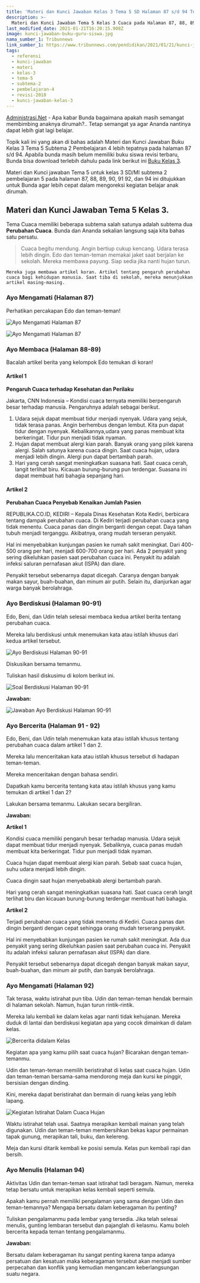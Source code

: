 ```yaml
---
title: 'Materi dan Kunci Jawaban Kelas 3 Tema 5 SD Halaman 87 s/d 94 Tema Cuaca Revisi 2018'
description: >-
  Materi dan Kunci Jawaban Tema 5 Kelas 3 Cuaca pada Halaman 87, 88, 89, 90, 91 92, dan 94 Buku Siswa SD Kelas 3 Subtema 2 Pembelajaran 4 Buku Kurikulum 2013 Revisi 2018.
last_modified_date: 2021-01-21T16:20:15.908Z
image: kunci-jawaban-buku-guru-siswa.jpg
nama_sumber_1: Tribunnews
link_sumber_1: https://www.tribunnews.com/pendidikan/2021/01/21/kunci-jawaban-tema-5-kelas-3-sd-halaman-91-92-95-buku-tematik-pembelajaran-4-perubahan-cuaca?page=all.
tags:
  - referensi
  - kunci-jawaban
  - materi
  - kelas-3
  - tema-5
  - subtema-2
  - pembelajaran-4
  - revisi-2018
  - kunci-jawaban-kelas-3
---
```



[Administrasi.Net](https://administrasi.net "Administrasi.Net") - Apa kabar Bunda bagaimana apakah masih semangat membimbing anaknya dirumah?.. Tetap semangat ya agar Ananda nantinya dapat lebih giat lagi belajar.

Topik kali ini yang akan di bahas adalah Materi dan Kunci Jawaban Buku Kelas 3 Tema 5 Subtema 2 Pembelajaran 4 lebih tepatnya pada halaman 87 s/d 94. Apabila bunda masih belum memiliki buku siswa revisi terbaru, Bunda bisa download terlebih dahulu pada link berikut ini [Buku Kelas 3](https://administrasi.net/bse/buku-tematik-sd-mi-kelas-3-kurikulum-2013 "Buku Tematik Kelas 3 SD").

Materi dan Kunci jawaban Tema 5 untuk kelas 3 SD/MI subtema 2 pembelajaran 5 pada halaman 87, 88, 89, 90, 91 92, dan 94 ini ditujukkan untuk Bunda agar lebih cepat dalam mengoreksi kegiatan belajar anak dirumah.

## Materi dan Kunci Jawaban Tema 5 Kelas 3.

Tema Cuaca memiliki beberapa subtema salah satunya adalah subtema dua **Perubahan Cuaca**. Bunda dan Ananda sekalian langsung saja kita bahas satu persatu.

>	Cuaca begitu mendung. Angin bertiup cukup kencang. Udara terasa lebih dingin. Edo dan teman-teman memakai jaket saat 	berjalan ke sekolah. Mereka membawa payung. Siap sedia jika nanti hujan turun.

	Mereka juga membawa artikel koran. Artikel tentang pengaruh perubahan cuaca bagi kehidupan manusia. Saat tiba di sekolah, mereka menunjukkan artikel masing-masing.

### Ayo Mengamati (Halaman 87)

Perhatikan percakapan Edo dan teman-teman!

![Ayo Mengamati Halaman 87](/img/percakapan-edo-dkk.jpg "Ayo Mengamati Halaman 87")

![Ayo Mengamati Halaman 87](/img/percakapan-edo-dkk-2.jpg "Ayo Mengamati Halaman 87")

### Ayo Membaca (Halaman 88-89)

Bacalah artikel berita yang kelompok Edo temukan di koran!

#### Artikel 1

**Pengaruh Cuaca terhadap Kesehatan dan Perilaku**

Jakarta, CNN Indonesia – Kondisi cuaca ternyata memiliki berpengaruh besar terhadap manusia. Pengaruhnya adalah sebagai berikut.

1. 	Udara sejuk dapat membuat tidur menjadi nyenyak.
	Udara yang sejuk, tidak terasa panas. Angin berhembus dengan lembut. Kita pun dapat tidur dengan nyenyak. Kebalikannya,udara yang panas membuat kita berkeringat. Tidur pun menjadi tidak nyaman.
2. 	Hujan dapat membuat alergi kian parah.
	Banyak orang yang pilek karena alergi. Salah satunya karena cuaca dingin. Saat cuaca hujan, udara menjadi lebih dingin. Alergi pun dapat bertambah parah.
3. 	Hari yang cerah sangat meningkatkan suasana hati.
	Saat cuaca cerah, langit terlihat biru. Kicauan burung-burung pun terdengar. Suasana ini dapat membuat hati bahagia sepanjang hari.

#### Artikel 2

**Perubahan Cuaca Penyebab Kenaikan Jumlah Pasien**

REPUBLIKA.CO.ID, KEDIRI – Kepala Dinas Kesehatan Kota Kediri, berbicara tentang dampak perubahan cuaca. Di Kediri terjadi perubahan cuaca yang tidak menentu. Cuaca panas dan dingin berganti dengan cepat. Daya tahan tubuh menjadi terganggu. Akibatnya, orang mudah terseran penyakit.

Hal ini menyebabkan kunjungan pasien ke rumah sakit meningkat. Dari 400-500 orang per hari, menjadi 600-700 orang per hari. Ada 2 penyakit yang sering dikeluhkan pasien saat perubahan cuaca ini. Penyakit itu adalah infeksi saluran pernafasan akut (ISPA) dan diare.

Penyakit tersebut sebenarnya dapat dicegah. Caranya dengan banyak makan sayur, buah-buahan, dan minum air putih. Selain itu, dianjurkan agar warga banyak berolahraga.

### Ayo Berdiskusi (Halaman 90-91)

Edo, Beni, dan Udin telah selesai membaca kedua artikel berita tentang perubahan cuaca.

Mereka lalu berdiskusi untuk menemukan kata atau istilah khusus dari kedua artikel tersebut.

![Ayo Berdiskusi Halaman 90-91](/img/halaman-90-91.jpg "Ayo Berdiskusi Halaman 90-91")

Diskusikan bersama temanmu.

Tuliskan hasil diskusimu di kolom berikut ini.

![Soal Berdiskusi Halaman 90-91](/img/tabel-hasil-diskusi.jpg "Soal Berdiskusi Halaman 90-91")

**Jawaban:**

![Jawaban Ayo Berdiskusi Halaman 90-91](/img/jawaban-tabel-hasil-diskusi.jpg "Jawaban Ayo Berdiskusi Halaman 90-91")

### Ayo Bercerita (Halaman 91 - 92)

Edo, Beni, dan Udin telah menemukan kata atau istilah khusus tentang perubahan cuaca dalam artikel 1 dan 2.

Mereka lalu menceritakan kata atau istilah khusus tersebut di hadapan teman-teman.

Mereka menceritakan dengan bahasa sendiri.

Dapatkah kamu bercerita tentang kata atau istilah khusus yang kamu temukan di artikel 1 dan 2?

Lakukan bersama temanmu. Lakukan secara bergiliran.

**Jawaban:**

**Artikel 1**

Kondisi cuaca memiliki pengaruh besar terhadap manusia. Udara sejuk dapat membuat tidur menjadi nyenyak. Sebaliknya, cuaca panas mudah membuat kita berkeringat. Tidur pun menjadi tidak nyaman.

Cuaca hujan dapat membuat alergi kian parah. Sebab saat cuaca hujan, suhu udara menjadi lebih dingin.

Cuaca dingin saat hujan menyebabkab alergi bertambah parah.

Hari yang cerah sangat meningkatkan suasana hati. Saat cuaca cerah langit terlihat biru dan kicauan burung-burung terdengar membuat hati bahagia.

**Artikel 2**

Terjadi perubahan cuaca yang tidak menentu di Kediri. Cuaca panas dan dingin berganti dengan cepat sehingga orang mudah terserang penyakit.

Hal ini menyebabkan kunjungan pasien ke rumah sakit meningkat. Ada dua penyakit yang sering dikeluhkan pasien saat perubahan cuaca ini. Penyakit itu adalah infeksi saluran pernafasan akut (ISPA) dan diare.

Penyakit tersebut sebenarnya dapat dicegah dengan banyak makan sayur, buah-buahan, dan minum air putih, dan banyak berolahraga.

### Ayo Mengamati (Halaman 92)

Tak terasa, waktu istirahat pun tiba. Udin dan teman-teman hendak bermain di halaman sekolah. Namun, hujan turun rintik-rintik.

Mereka lalu kembali ke dalam kelas agar nanti tidak kehujanan. Mereka duduk di lantai dan berdiskusi kegiatan apa yang cocok dimainkan di dalam kelas.

![Bercerita didalam Kelas](/img/bercerita-didalam-kelas.jpg "Bercerita didalam Kelas")

Kegiatan apa yang kamu pilih saat cuaca hujan? Bicarakan dengan teman-temanmu.

Udin dan teman-teman memilih beristirahat di kelas saat cuaca hujan. Udin dan teman-teman bersama-sama mendorong meja dan kursi ke pinggir, bersisian dengan dinding.

Kini, mereka dapat beristirahat dan bermain di ruang kelas yang lebih lapang.

![Kegiatan Istirahat Dalam Cuaca Hujan](/img/bermain-dikelas.jpg "Kegiatan Istirahat Dalam Cuaca Hujan")

Waktu istirahat telah usai. Saatnya merapikan kembali mainan yang telah digunakan. Udin dan teman-teman membersihkan bekas kapur permainan tapak gunung, merapikan tali, buku, dan kelereng.

Meja dan kursi ditarik kembali ke posisi semula. Kelas pun kembali rapi dan bersih.

### Ayo Menulis (Halaman 94)

Aktivitas Udin dan teman-teman saat istirahat tadi beragam. Namun, mereka tetap bersatu untuk merapikan kelas kembali seperti semula.

Apakah kamu pernah memiliki pengalaman yang sama dengan Udin dan teman-temannya? Mengapa bersatu dalam keberagaman itu penting?

Tuliskan pengalamanmu pada lembar yang tersedia. Jika telah selesai menulis, gunting lembaran tersebut dan pajanglah di kelasmu. Kamu boleh bercerita kepada teman tentang pengalamanmu.

**Jawaban:**

Bersatu dalam keberagaman itu sangat penting karena tanpa adanya persatuan dan kesatuan maka keberagaman tersebut akan menjadi sumber perpecahan dan konflik yang kemudian mengancam keberlangsungan suatu negara.


